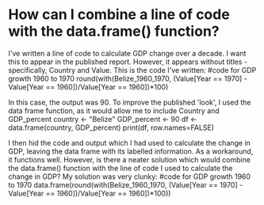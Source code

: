 
# How can I combine a line of code with the data.frame() function?

I've written a line of code to calculate GDP change over a decade. I want this to appear in the published report. However, it appears without titles - specifically, Country and Value.
This is the code I've written:
#code for GDP growth 1960 to 1970
round(with(Belize_1960_1970, (Value[Year == 1970] - Value[Year == 1960])/Value[Year == 1960])*100)

In this case, the output was 90.
To improve the published 'look', I used the data frame function, as it would allow me to include Country and GDP_percent
country <- "Belize"
GDP_percent <- 90
df <- data.frame(country, GDP_percent)
print(df, row.names=FALSE)

I then hid the code and output which I had used to calculate the change in GDP, leaving the data frame with its labelled information. As a workaround, it functions well.
However, is there a neater solution which would combine the data.frame() function with the line of code I used to calculate the change in GDP?
My solution was very clunky:
#code for GDP growth 1960 to 1970
data.frame(round(with(Belize_1960_1970, (Value[Year == 1970] - Value[Year == 1960])/Value[Year == 1960])*100))


        